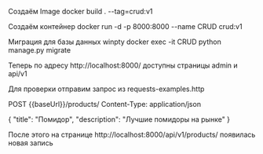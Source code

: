 Создаём Image 
docker build . --tag=crud:v1

Создаём контейнер
docker run -d -p 8000:8000 --name CRUD crud:v1

Миграция для базы данных
winpty docker exec -it CRUD python manage.py migrate

Теперь по адресу http://localhost:8000/ доступны страницы admin и api/v1

Для проверки отправим запрос из requests-examples.http

POST {{baseUrl}}/products/
Content-Type: application/json

{
  "title": "Помидор",
  "description": "Лучшие помидоры на рынке"
}

После этого на странице http://localhost:8000/api/v1/products/ появилась новая запись
